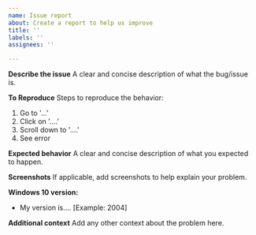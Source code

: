 ```yaml
---
name: Issue report
about: Create a report to help us improve
title: ''
labels: ''
assignees: ''

---
```


**Describe the issue**
A clear and concise description of what the bug/issue is.

**To Reproduce**
Steps to reproduce the behavior:
1. Go to '...'
2. Click on '....'
3. Scroll down to '....'
4. See error

**Expected behavior**
A clear and concise description of what you expected to happen.

**Screenshots**
If applicable, add screenshots to help explain your problem.

**Windows 10 version:**
 - My version is.... [Example: 2004]

**Additional context**
Add any other context about the problem here.
